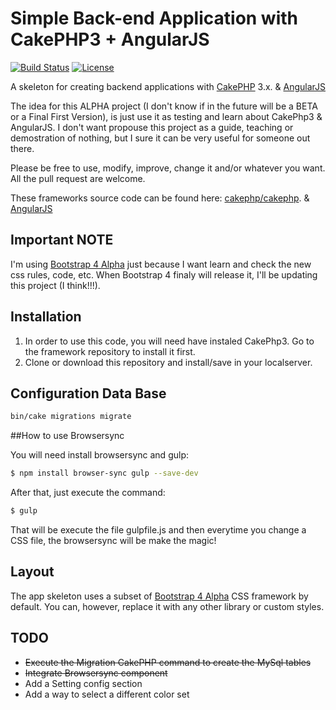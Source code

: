 # Simple Back-end Application with CakePHP3 + AngularJS

[![Build Status](https://img.shields.io/travis/cakephp/app/master.svg?style=flat-square)](https://travis-ci.org/cakephp/app)
[![License](https://img.shields.io/packagist/l/cakephp/app.svg?style=flat-square)](https://packagist.org/packages/cakephp/app)

A skeleton for creating backend applications with [CakePHP](http://cakephp.org) 3.x. & [AngularJS](https://angularjs.org/)

The idea for this ALPHA project (I don't know if in the future will be a BETA or a Final First Version), is just use it as testing and learn about CakePhp3 & AngularJS.
I don't want propouse this project as a guide, teaching or demostration of nothing, but I sure it can be very useful for someone out there.

Please be free to use, modify, improve, change it and/or whatever you want. All the pull request are welcome.

These frameworks source code can be found here: [cakephp/cakephp](https://github.com/cakephp/cakephp). & [AngularJS](https://github.com/angular/angular.js)

## Important NOTE

I'm using [Bootstrap 4 Alpha](https://github.com/twbs/bootstrap) just because I want learn and check the new css rules, code, etc. When Bootstrap 4 finaly will release it, I'll be updating this project (I think!!!).


## Installation

1. In order to use this code, you will need have instaled CakePhp3. Go to the framework repository to install it first.
2. Clone or download this repository and install/save in your localserver.

## Configuration Data Base

```bash
bin/cake migrations migrate
```
##How to use Browsersync

You will need install browsersync and gulp: 

```bash
$ npm install browser-sync gulp --save-dev
```
After that, just execute the command:

```bash
$ gulp
```

That will be execute the file gulpfile.js and then everytime you change a CSS file, the browsersync will be make the magic!

## Layout

The app skeleton uses a subset of [Bootstrap 4 Alpha](https://github.com/twbs/bootstrap) CSS
framework by default. You can, however, replace it with any other library or
custom styles.

## TODO
* ~~Execute the Migration CakePHP command to create the MySql tables~~
* ~~Integrate Browsersync component~~
* Add a Setting config section
* Add a way to select a different color set
